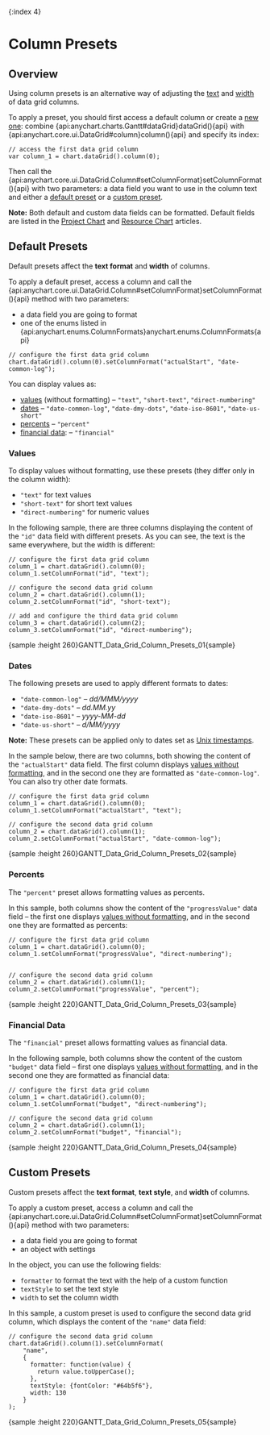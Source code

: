 {:index 4}
# Column Presets

## Overview

Using column presets is an alternative way of adjusting the [text](Columns#text_\(labels\)) and [width](Columns#width) of data grid columns.

To apply a preset, you should first access a default column or create a [new one](Columns#custom_columns): combine {api:anychart.charts.Gantt#dataGrid}dataGrid(){api} with {api:anychart.core.ui.DataGrid#column}column(){api} and specify its index:

```
// access the first data grid column
var column_1 = chart.dataGrid().column(0);
```

Then call the {api:anychart.core.ui.DataGrid.Column#setColumnFormat}setColumnFormat(){api} with two parameters: a data field you want to use in the column text and either a [default preset](#default_presets) or a [custom preset](#custom_presets).

**Note:** Both default and custom data fields can be formatted. Default fields are listed in the [Project Chart](../Project_Chart#data_fields) and [Resource Chart](../Resource_Chart#data_fields) articles.

## Default Presets

Default presets affect the **text format** and **width** of columns.

To apply a default preset, access a column and call the {api:anychart.core.ui.DataGrid.Column#setColumnFormat}setColumnFormat(){api} method with two parameters:
* a data field you are going to format
* one of the enums listed in {api:anychart.enums.ColumnFormats}anychart.enums.ColumnFormats{api}


```
// configure the first data grid column
chart.dataGrid().column(0).setColumnFormat("actualStart", "date-common-log");
```

You can display values as:

* [values](#values) (without formatting) – `"text"`, `"short-text"`, `"direct-numbering"`
* [dates](#dates) – `"date-common-log"`, `"date-dmy-dots"`, `"date-iso-8601"`, `"date-us-short"`
* [percents](#percents) – `"percent"`
* [financial data](#financial_data): – `"financial"`

### Values

To display values without formatting, use these presets (they differ only in the column width):

* `"text"` for text values
* `"short-text"` for short text values
* `"direct-numbering"` for numeric values

In the following sample, there are three columns displaying the content of the `"id"` data field with different presets.  As you can see, the text is the same everywhere, but the width is different:

```
// configure the first data grid column
column_1 = chart.dataGrid().column(0);
column_1.setColumnFormat("id", "text");

// configure the second data grid column
column_2 = chart.dataGrid().column(1);
column_2.setColumnFormat("id", "short-text");

// add and configure the third data grid column
column_3 = chart.dataGrid().column(2);
column_3.setColumnFormat("id", "direct-numbering");
```

{sample :height 260}GANTT\_Data\_Grid\_Column\_Presets\_01{sample}

### Dates

The following presets are used to apply different formats to dates:

* `"date-common-log"` – *dd/MMM/yyyy*
* `"date-dmy-dots"` – *dd.MM.yy*
* `"date-iso-8601"` – *yyyy-MM-dd*
* `"date-us-short"` – *d/MM/yyyy*

**Note:** These presets can be applied only to dates set as [Unix timestamps](../Date_and_Time_Formats#unix_timestamp).

In the sample below, there are two columns, both showing the content of the `"actualStart"` data field. The first column displays [values without formatting](#values), and in the second one they are formatted as `"date-common-log"`. You can also try other date formats.

```
// configure the first data grid column
column_1 = chart.dataGrid().column(0);
column_1.setColumnFormat("actualStart", "text");

// configure the second data grid column
column_2 = chart.dataGrid().column(1);
column_2.setColumnFormat("actualStart", "date-common-log");
```

{sample :height 260}GANTT\_Data\_Grid\_Column\_Presets\_02{sample}

### Percents

The `"percent"` preset allows formatting values as percents.

In this sample, both columns show the content of the `"progressValue"` data field – the first one displays [values without formatting](#values), and in the second one they are formatted as percents:

```
// configure the first data grid column
column_1 = chart.dataGrid().column(0);
column_1.setColumnFormat("progressValue", "direct-numbering");


// configure the second data grid column
column_2 = chart.dataGrid().column(1);
column_2.setColumnFormat("progressValue", "percent");
```

{sample :height 220}GANTT\_Data\_Grid\_Column\_Presets\_03{sample}

### Financial Data

The `"financial"` preset allows formatting values as financial data.

In the following sample, both columns show the content of the custom `"budget"` data field – first one displays [values without formatting](#values), and in the second one they are formatted as financial data:

```
// configure the first data grid column
column_1 = chart.dataGrid().column(0);
column_1.setColumnFormat("budget", "direct-numbering");

// configure the second data grid column
column_2 = chart.dataGrid().column(1);
column_2.setColumnFormat("budget", "financial");
```

{sample :height 220}GANTT\_Data\_Grid\_Column\_Presets\_04{sample}

## Custom Presets

Custom presets affect the **text format**, **text style**, and **width** of columns.

To apply a custom preset, access a column and call the {api:anychart.core.ui.DataGrid.Column#setColumnFormat}setColumnFormat(){api} method with two parameters:
* a data field you are going to format
* an object with settings

In the object, you can use the following fields:

* `formatter` to format the text with the help of a custom function
* `textStyle` to set the text style
* `width` to set the column width

In this sample, a custom preset is used to configure the second data grid column, which displays the content of the `"name"` data field:

```
// configure the second data grid column
chart.dataGrid().column(1).setColumnFormat(
    "name",
    {
      formatter: function(value) {
        return value.toUpperCase();
      },
      textStyle: {fontColor: "#64b5f6"},
      width: 130
    }
);
```

{sample :height 220}GANTT\_Data\_Grid\_Column\_Presets\_05{sample}
